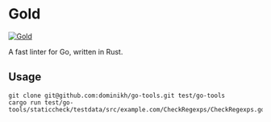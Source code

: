 # Gold

[![Gold](https://img.shields.io/badge/code%20style-gold-yellow)](https://github.com/)

A fast linter for Go, written in Rust.

## Usage

    git clone git@github.com:dominikh/go-tools.git test/go-tools
    cargo run test/go-tools/staticcheck/testdata/src/example.com/CheckRegexps/CheckRegexps.go